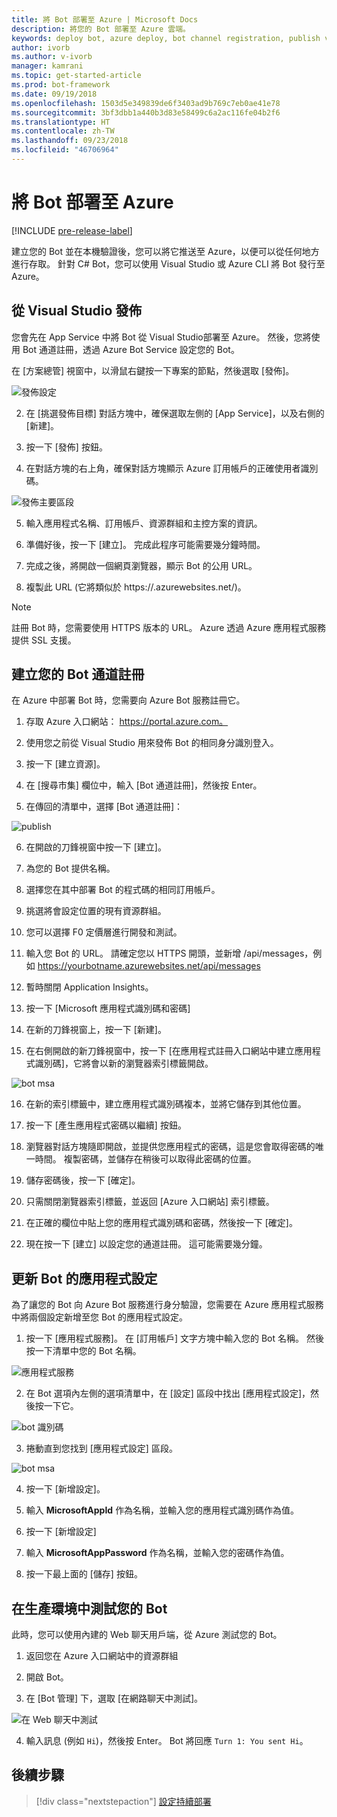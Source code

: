 ```yaml
---
title: 將 Bot 部署至 Azure | Microsoft Docs
description: 將您的 Bot 部署至 Azure 雲端。
keywords: deploy bot, azure deploy, bot channel registration, publish visual studio, 部署 Bot, azure 部署, Bot 頻道註冊, 發佈 visual studio
author: ivorb
ms.author: v-ivorb
manager: kamrani
ms.topic: get-started-article
ms.prod: bot-framework
ms.date: 09/19/2018
ms.openlocfilehash: 1503d5e349839de6f3403ad9b769c7eb0ae41e78
ms.sourcegitcommit: 3bf3dbb1a440b3d83e58499c6a2ac116fe04b2f6
ms.translationtype: HT
ms.contentlocale: zh-TW
ms.lasthandoff: 09/23/2018
ms.locfileid: "46706964"
---
```

# <a name="deploy-your-bot-to-azure"></a>將 Bot 部署至 Azure

[!INCLUDE [pre-release-label](./includes/pre-release-label.md)]

建立您的 Bot 並在本機驗證後，您可以將它推送至 Azure，以便可以從任何地方進行存取。 針對 C# Bot，您可以使用 Visual Studio 或 Azure CLI 將 Bot 發行至 Azure。 

## <a name="publish-from-visual-studio"></a>從 Visual Studio 發佈
您會先在 App Service 中將 Bot 從 Visual Studio部署至 Azure。 然後，您將使用 Bot 通道註冊，透過 Azure Bot Service 設定您的 Bot。

在 [方案總管] 視窗中，以滑鼠右鍵按一下專案的節點，然後選取 [發佈]。

![發佈設定](media/azure-bot-quickstarts/getting-started-publish-setting.png)

2. 在 [挑選發佈目標] 對話方塊中，確保選取左側的 [App Service]，以及右側的 [新建]。

3. 按一下 [發佈] 按鈕。

4. 在對話方塊的右上角，確保對話方塊顯示 Azure 訂用帳戶的正確使用者識別碼。

![發佈主要區段](media/azure-bot-quickstarts/getting-started-publish-main.png)

5. 輸入應用程式名稱、訂用帳戶、資源群組和主控方案的資訊。

6. 準備好後，按一下 [建立]。 完成此程序可能需要幾分鐘時間。

7. 完成之後，將開啟一個網頁瀏覽器，顯示 Bot 的公用 URL。

8. 複製此 URL (它將類似於 https://<yourbotname>.azurewebsites.net/)。

> [!NOTE] 
> 註冊 Bot 時，您需要使用 HTTPS 版本的 URL。 Azure 透過 Azure 應用程式服務提供 SSL 支援。

## <a name="create-your-bot-channels-registration"></a>建立您的 Bot 通道註冊
在 Azure 中部署 Bot 時，您需要向 Azure Bot 服務註冊它。

1. 存取 Azure 入口網站： https://portal.azure.com。

2. 使用您之前從 Visual Studio 用來發佈 Bot 的相同身分識別登入。

3. 按一下 [建立資源]。

4. 在 [搜尋市集] 欄位中，輸入 [Bot 通道註冊]，然後按 Enter。

5. 在傳回的清單中，選擇 [Bot 通道註冊]：

![publish](media/azure-bot-quickstarts/getting-started-bot-registration.png)

6. 在開啟的刀鋒視窗中按一下 [建立]。

7. 為您的 Bot 提供名稱。

8. 選擇您在其中部署 Bot 的程式碼的相同訂用帳戶。

9. 挑選將會設定位置的現有資源群組。

10. 您可以選擇 F0 定價層進行開發和測試。

11. 輸入您 Bot 的 URL。 請確定您以 HTTPS 開頭，並新增 /api/messages，例如 https://yourbotname.azurewebsites.net/api/messages

12. 暫時關閉 Application Insights。

13. 按一下 [Microsoft 應用程式識別碼和密碼]

14. 在新的刀鋒視窗上，按一下 [新建]。

15. 在右側開啟的新刀鋒視窗中，按一下 [在應用程式註冊入口網站中建立應用程式識別碼]，它將會以新的瀏覽器索引標籤開啟。

![bot msa](media/azure-bot-quickstarts/getting-started-msa.png)

16. 在新的索引標籤中，建立應用程式識別碼複本，並將它儲存到其他位置。 

17. 按一下 [產生應用程式密碼以繼續] 按鈕。

18. 瀏覽器對話方塊隨即開啟，並提供您應用程式的密碼，這是您會取得密碼的唯一時間。 複製密碼，並儲存在稍後可以取得此密碼的位置。

19. 儲存密碼後，按一下 [確定]。

20. 只需關閉瀏覽器索引標籤，並返回 [Azure 入口網站] 索引標籤。

21. 在正確的欄位中貼上您的應用程式識別碼和密碼，然後按一下 [確定]。

22. 現在按一下 [建立] 以設定您的通道註冊。 這可能需要幾分鐘。

## <a name="update-your-bots-application-settings"></a>更新 Bot 的應用程式設定
為了讓您的 Bot 向 Azure Bot 服務進行身分驗證，您需要在 Azure 應用程式服務中將兩個設定新增至您 Bot 的應用程式設定。 

1. 按一下 [應用程式服務]。 在 [訂用帳戶] 文字方塊中輸入您的 Bot 名稱。 然後按一下清單中您的 Bot 名稱。

![應用程式服務](media/azure-bot-quickstarts/getting-started-app-service.png)

2. 在 Bot 選項內左側的選項清單中，在 [設定] 區段中找出 [應用程式設定]，然後按一下它。

![bot 識別碼](media/azure-bot-quickstarts/getting-started-app-settings-1.png)

3. 捲動直到您找到 [應用程式設定] 區段。

![bot msa](media/azure-bot-quickstarts/getting-started-app-settings-2.png)

4. 按一下 [新增設定]。

5. 輸入 **MicrosoftAppId** 作為名稱，並輸入您的應用程式識別碼作為值。

6. 按一下 [新增設定]

7. 輸入 **MicrosoftAppPassword** 作為名稱，並輸入您的密碼作為值。

8. 按一下最上面的 [儲存] 按鈕。

## <a name="test-your-bot-in-production"></a>在生產環境中測試您的 Bot
此時，您可以使用內建的 Web 聊天用戶端，從 Azure 測試您的 Bot。

1. 返回您在 Azure 入口網站中的資源群組

2. 開啟 Bot。

3. 在 [Bot 管理] 下，選取 [在網路聊天中測試]。

![在 Web 聊天中測試](media/azure-bot-quickstarts/getting-started-test-webchat.png)

4. 輸入訊息 (例如 `Hi`)，然後按 Enter。 Bot 將回應 `Turn 1: You sent Hi`。

## <a name="next-steps"></a>後續步驟
> [!div class="nextstepaction"]
> [設定持續部署](bot-service-build-continuous-deployment.md)
